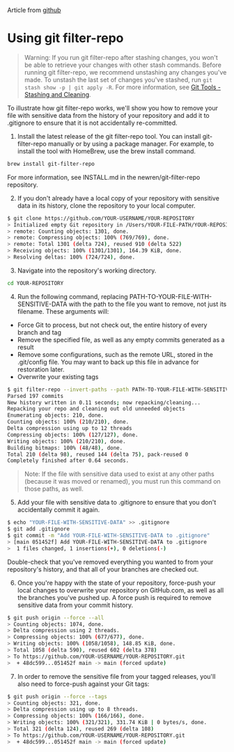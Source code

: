 Article from
[github](https://docs.github.com/en/authentication/keeping-your-account-and-data-secure/removing-sensitive-data-from-a-repository)

# Using git filter-repo

>Warning: If you run git filter-repo after stashing changes, you won't be able to retrieve your changes with other stash commands.
>Before running git filter-repo, we recommend unstashing any changes you've made.
>To unstash the last set of changes you've stashed, run `git stash show -p | git apply -R`.
>For more information, see [Git Tools - Stashing and Cleaning](https://git-scm.com/book/en/v2/Git-Tools-Stashing-and-Cleaning).

To illustrate how git filter-repo works, we'll show you how to remove your file with sensitive data from the history of your repository and add it to .gitignore to ensure that it is not accidentally re-committed.

  1. Install the latest release of the git filter-repo tool. You can install git-filter-repo manually or by using a package manager. For example, to install the tool with HomeBrew, use the brew install command.
  ```bash
  brew install git-filter-repo
  ```

  For more information, see INSTALL.md in the newren/git-filter-repo repository.

  2. If you don't already have a local copy of your repository with sensitive data in its history, clone the repository to your local computer.
  ```bash
  $ git clone https://github.com/YOUR-USERNAME/YOUR-REPOSITORY
  > Initialized empty Git repository in /Users/YOUR-FILE-PATH/YOUR-REPOSITORY/.git/
  > remote: Counting objects: 1301, done.
  > remote: Compressing objects: 100% (769/769), done.
  > remote: Total 1301 (delta 724), reused 910 (delta 522)
  > Receiving objects: 100% (1301/1301), 164.39 KiB, done.
  > Resolving deltas: 100% (724/724), done.
  ```

  3. Navigate into the repository's working directory.

  ```bash
  cd YOUR-REPOSITORY
  ```

  4. Run the following command, replacing PATH-TO-YOUR-FILE-WITH-SENSITIVE-DATA with the path to the file you want to remove, not just its filename. These arguments will:
  - Force Git to process, but not check out, the entire history of every branch and tag
  - Remove the specified file, as well as any empty commits generated as a result
  - Remove some configurations, such as the remote URL, stored in the .git/config file. You may want to back up this file in advance for restoration later.
  - Overwrite your existing tags

  ```bash
  $ git filter-repo --invert-paths --path PATH-TO-YOUR-FILE-WITH-SENSITIVE-DATA
  Parsed 197 commits
  New history written in 0.11 seconds; now repacking/cleaning...
  Repacking your repo and cleaning out old unneeded objects
  Enumerating objects: 210, done.
  Counting objects: 100% (210/210), done.
  Delta compression using up to 12 threads
  Compressing objects: 100% (127/127), done.
  Writing objects: 100% (210/210), done.
  Building bitmaps: 100% (48/48), done.
  Total 210 (delta 98), reused 144 (delta 75), pack-reused 0
  Completely finished after 0.64 seconds.
  ```
  > Note: If the file with sensitive data used to exist at any other paths (because it was moved or renamed), you must run this command on those paths, as well.

  5. Add your file with sensitive data to .gitignore to ensure that you don't accidentally commit it again.
  ```bash
  $ echo "YOUR-FILE-WITH-SENSITIVE-DATA" >> .gitignore
  $ git add .gitignore
  $ git commit -m "Add YOUR-FILE-WITH-SENSITIVE-DATA to .gitignore"
  > [main 051452f] Add YOUR-FILE-WITH-SENSITIVE-DATA to .gitignore
  >  1 files changed, 1 insertions(+), 0 deletions(-)
  ```

  Double-check that you've removed everything you wanted to from your repository's history, and that all of your branches are checked out.

  6. Once you're happy with the state of your repository, force-push your local changes to overwrite your repository on GitHub.com, as well as all the branches you've pushed up. A force push is required to remove sensitive data from your commit history.
  ```bash
  $ git push origin --force --all
  > Counting objects: 1074, done.
  > Delta compression using 2 threads.
  > Compressing objects: 100% (677/677), done.
  > Writing objects: 100% (1058/1058), 148.85 KiB, done.
  > Total 1058 (delta 590), reused 602 (delta 378)
  > To https://github.com/YOUR-USERNAME/YOUR-REPOSITORY.git
  >  + 48dc599...051452f main -> main (forced update)
  ```

  7. In order to remove the sensitive file from your tagged releases, you'll also need to force-push against your Git tags:
  ```bash
  $ git push origin --force --tags
  > Counting objects: 321, done.
  > Delta compression using up to 8 threads.
  > Compressing objects: 100% (166/166), done.
  > Writing objects: 100% (321/321), 331.74 KiB | 0 bytes/s, done.
  > Total 321 (delta 124), reused 269 (delta 108)
  > To https://github.com/YOUR-USERNAME/YOUR-REPOSITORY.git
  >  + 48dc599...051452f main -> main (forced update)
  ```
